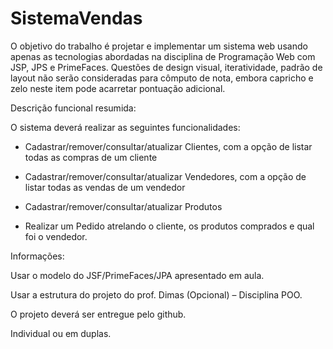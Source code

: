 # SistemaVendas
O objetivo do trabalho é projetar e implementar um sistema web usando apenas as tecnologias abordadas na disciplina de Programação Web com JSP, JPS e PrimeFaces. Questões de design visual, iteratividade, padrão de layout não serão consideradas para cômputo de nota, embora capricho e zelo neste item pode acarretar pontuação adicional.

 

Descrição funcional resumida:

O sistema deverá realizar as seguintes funcionalidades:

- Cadastrar/remover/consultar/atualizar Clientes, com a opção de listar todas as compras de um cliente

- Cadastrar/remover/consultar/atualizar Vendedores, com a opção de listar todas as vendas de um vendedor

- Cadastrar/remover/consultar/atualizar Produtos

- Realizar um Pedido atrelando o cliente, os produtos comprados e qual foi o vendedor.

 

Informações:

Usar o modelo do JSF/PrimeFaces/JPA apresentado em aula.

Usar a estrutura do projeto do prof. Dimas (Opcional) – Disciplina POO.

O projeto deverá ser entregue pelo github.

Individual ou em duplas.
